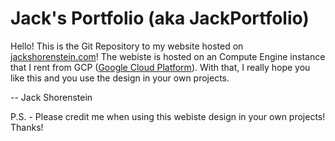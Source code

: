 # Jack's Portfolio (aka JackPortfolio)

Hello! This is the Git Repository to my website hosted on [jackshorenstein.com](https://jackshorenstein.com)! The webiste is hosted on an Compute Engine instance that I rent from GCP ([Google Cloud Platform](https://cloud.google.com)). With that, I really hope you like this and you use the design in your own projects.

-- Jack Shorenstein

P.S. - Please credit me when using this webiste design in your own projects! Thanks!
